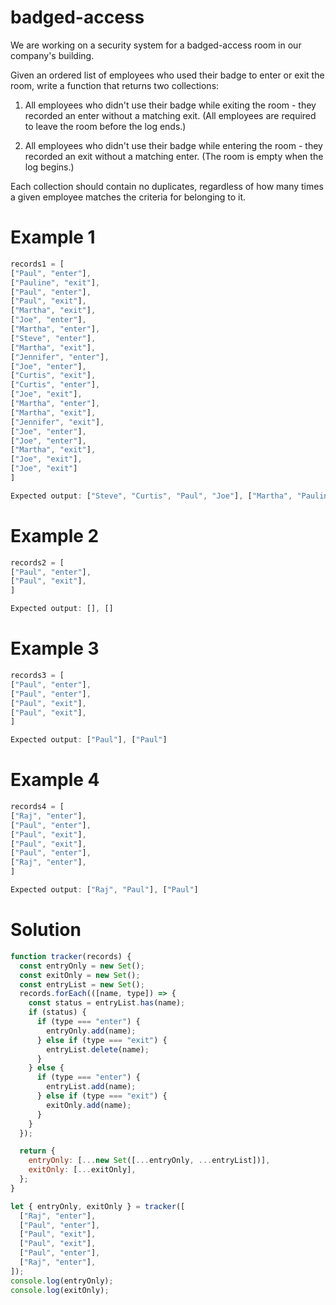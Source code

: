 # badged-access

We are working on a security system for a badged-access room in our company's building.

Given an ordered list of employees who used their badge to enter or exit the room, write a function that returns two collections:

1. All employees who didn't use their badge while exiting the room - they recorded an enter without a matching exit. (All employees are required to leave the room before the log ends.)

2. All employees who didn't use their badge while entering the room - they recorded an exit without a matching enter. (The room is empty when the log begins.)

Each collection should contain no duplicates, regardless of how many times a given employee matches the criteria for belonging to it.

# Example 1

```js
records1 = [
["Paul", "enter"],
["Pauline", "exit"],
["Paul", "enter"],
["Paul", "exit"],
["Martha", "exit"],
["Joe", "enter"],
["Martha", "enter"],
["Steve", "enter"],
["Martha", "exit"],
["Jennifer", "enter"],
["Joe", "enter"],
["Curtis", "exit"],
["Curtis", "enter"],
["Joe", "exit"],
["Martha", "enter"],
["Martha", "exit"],
["Jennifer", "exit"],
["Joe", "enter"],
["Joe", "enter"],
["Martha", "exit"],
["Joe", "exit"],
["Joe", "exit"]
]

Expected output: ["Steve", "Curtis", "Paul", "Joe"], ["Martha", "Pauline", "Curtis", "Joe"]
```

# Example 2

```js
records2 = [
["Paul", "enter"],
["Paul", "exit"],
]

Expected output: [], []
```

# Example 3

```js
records3 = [
["Paul", "enter"],
["Paul", "enter"],
["Paul", "exit"],
["Paul", "exit"],
]

Expected output: ["Paul"], ["Paul"]
```

# Example 4

```js
records4 = [
["Raj", "enter"],
["Paul", "enter"],
["Paul", "exit"],
["Paul", "exit"],
["Paul", "enter"],
["Raj", "enter"],
]

Expected output: ["Raj", "Paul"], ["Paul"]
```

# Solution

```js
function tracker(records) {
  const entryOnly = new Set();
  const exitOnly = new Set();
  const entryList = new Set();
  records.forEach(([name, type]) => {
    const status = entryList.has(name);
    if (status) {
      if (type === "enter") {
        entryOnly.add(name);
      } else if (type === "exit") {
        entryList.delete(name);
      }
    } else {
      if (type === "enter") {
        entryList.add(name);
      } else if (type === "exit") {
        exitOnly.add(name);
      }
    }
  });

  return {
    entryOnly: [...new Set([...entryOnly, ...entryList])],
    exitOnly: [...exitOnly],
  };
}

let { entryOnly, exitOnly } = tracker([
  ["Raj", "enter"],
  ["Paul", "enter"],
  ["Paul", "exit"],
  ["Paul", "exit"],
  ["Paul", "enter"],
  ["Raj", "enter"],
]);
console.log(entryOnly);
console.log(exitOnly);
```
